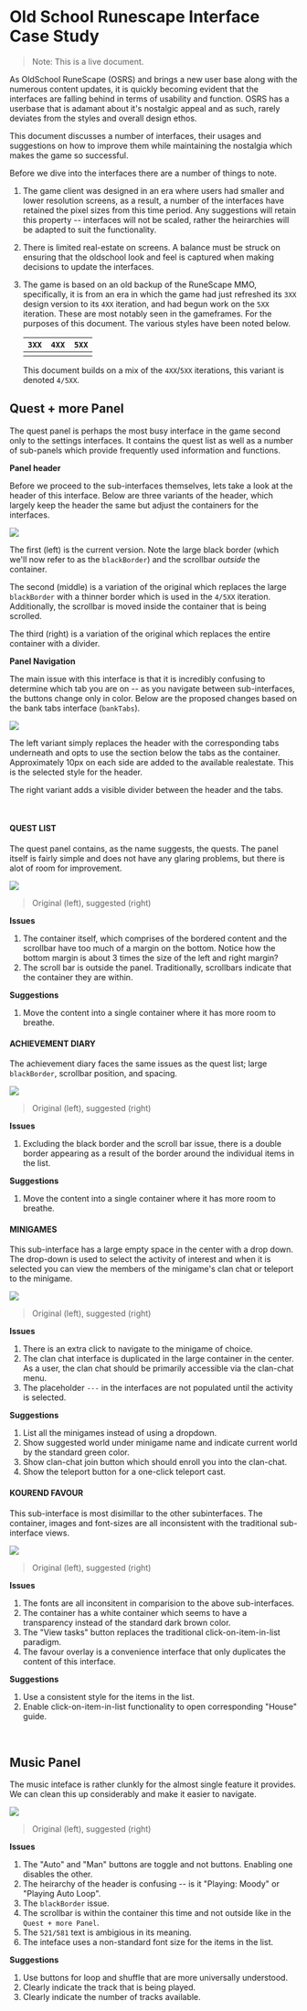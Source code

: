 # Old School Runescape Interface Case Study

> Note: This is a live document.

As OldSchool RuneScape (OSRS) and brings a new user base along with the numerous content updates, it is quickly becoming evident that the interfaces are falling behind in terms of usability and function. OSRS has a userbase that is adamant about it's nostalgic appeal and as such, rarely deviates from the styles and overall design ethos.

This document discusses a number of interfaces, their usages and suggestions on how to improve them while maintaining the nostalgia which makes the game so successful.

Before we dive into the interfaces there are a number of things to note. 
1. The game client was designed in an era where users had smaller and lower resolution screens, as a result, a number of the interfaces have retained the pixel sizes from this time period. Any suggestions will retain this property -- interfaces will not be scaled, rather the heirarchies will be adapted to suit the functionality.
2. There is limited real-estate on screens. A balance must be struck on ensuring that the oldschool look and feel is captured when making decisions to update the interfaces.
3. The game is based on an old backup of the RuneScape MMO, specifically, it is from an era in which the game had just refreshed its `3XX` design version to its `4XX` iteration, and had begun work on the `5XX` iteration. These are most notably seen in the gameframes. For the purposes of this document. The various styles have been noted below.

    | `3XX` | `4XX` | `5XX` |
    | --- | --- | --- |
    |  | |

   This document builds on a mix of the `4XX`/`5XX` iterations, this variant is denoted `4/5XX`.


## Quest + more Panel

The quest panel is perhaps the most busy interface in the game second only to the settings interfaces. It contains the quest list as well as a number of sub-panels which provide frequently used information and functions.

**Panel header**

Before we proceed to the sub-interfaces themselves, lets take a look at the header of this interface. Below are three variants of the header, which largely keep the header the same but adjust the containers for the interfaces.

![](assets/quests-header.png)

The first (left) is the current version. Note the large black border (which we'll now refer to as the `blackBorder`) and the scrollbar *outside* the container.

The second (middle) is a variation of the original which replaces the large `blackBorder` with a thinner border which is used in the `4/5XX` iteration. Additionally, the scrollbar is moved inside the container that is being scrolled.

The third (right) is a variation of the original which replaces the entire container with a divider.

**Panel Navigation**

The main issue with this interface is that it is incredibly confusing to determine which tab you are on -- as you navigate between sub-interfaces, the buttons change only in color. Below are the proposed changes based on the bank tabs interface (`bankTabs`).

![](assets/quests-header-2.png)

The left variant simply replaces the header with the corresponding tabs underneath and opts to use the section below the tabs as the container. Approximately 10px on each side are added to the available realestate. This is the selected style for the header.

The right variant adds a visible divider between the header and the tabs. 

</br>

#### QUEST LIST

The quest panel contains, as the name suggests, the quests. The panel itself is fairly simple and does not have any glaring problems, but there is alot of room for improvement.

![](assets/quests-suggestions.png)
> Original (left), suggested (right)

**Issues**

1. The container itself, which comprises of the bordered content and the scrollbar have too much of a margin on the bottom. Notice how the bottom margin is about 3 times the size of the left and right margin?
2. The scroll bar is outside the panel. Traditionally, scrollbars indicate that the container they are within.

**Suggestions**
1. Move the content into a single container where it has more room to breathe.

#### ACHIEVEMENT DIARY

The achievement diary faces the same issues as the quest list; large `blackBorder`, scrollbar position, and spacing.

![](assets/achievement-diary-suggestions.png)
> Original (left), suggested (right)

**Issues**
1. Excluding the black border and the scroll bar issue, there is a double border appearing as a result of the border around the individual items in the list.

**Suggestions**
1. Move the content into a single container where it has more room to breathe.

#### MINIGAMES

This sub-interface has a large empty space in the center with a drop down. The drop-down is used to select the activity of interest and when it is selected you can view the members of the minigame's clan chat or teleport to the minigame.

![](assets/minigame-suggestions.png)
> Original (left), suggested (right)

**Issues**
1. There is an extra click to navigate to the minigame of choice.
2. The clan chat interface is duplicated in the large container in the center. As a user, the clan chat should be primarily accessible via the clan-chat menu.
3. The placeholder `---` in the interfaces are not populated until the activity is selected.

**Suggestions**
1. List all the minigames instead of using a dropdown.
2. Show suggested world under minigame name and indicate current world by the standard green color.
3. Show clan-chat join button which should enroll you into the clan-chat.
4. Show the teleport button for a one-click teleport cast.


#### KOUREND FAVOUR

This sub-interface is most disimillar to the other subinterfaces. The container, images and font-sizes are all inconsistent with the traditional sub-interface views.

![](assets/kourend-suggestions.png)
> Original (left), suggested (right)

**Issues**
1. The fonts are all inconsitent in comparision to the above sub-interfaces.
2. The container has a white container which seems to have a transparency instead of the standard dark brown color.
3. The "View tasks" button replaces the traditional click-on-item-in-list paradigm.
4. The favour overlay is a convenience interface that only duplicates the content of this interface.

**Suggestions**
1. Use a consistent style for the items in the list.
2. Enable click-on-item-in-list functionality to open corresponding "House" guide.

</br>

## Music Panel

The music inteface is rather clunkly for the almost single feature it provides. We can clean this up considerably and make it easier to navigate.

![](assets/music.png)
> Original (left), suggested (right)

**Issues**
1. The "Auto" and "Man" buttons are toggle and not buttons. Enabling one disables the other.
2. The heirarchy of the header is confusing -- is it "Playing: Moody" or "Playing Auto Loop".
3. The `blackBorder` issue.
4. The scrollbar is within the container this time and not outside like in the `Quest + more Panel`.
4. The `521/581` text is ambigious in its meaning.
5. The inteface uses a non-standard font size for the items in the list.

**Suggestions**
1. Use buttons for loop and shuffle that are more universally understood.
2. Clearly indicate the track that is being played.
3. Clearly indicate the number of tracks available.
